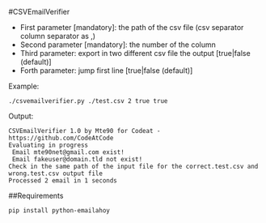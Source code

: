 #CSVEmailVerifier

* First parameter [mandatory]: the path of the csv file (csv separator column separator as ,)
* Second parameter [mandatory]: the number of the column
* Third parameter: export in two different csv file the output [true|false (default)]
* Forth parameter: jump first line [true|false (default)]

Example: 

```
./csvemailverifier.py ./test.csv 2 true true
```

Output:
```
CSVEmailVerifier 1.0 by Mte90 for Codeat - https://github.com/CodeAtCode
Evaluating in progress
 Email mte90net@gmail.com exist!
 Email fakeuser@domain.tld not exist!
Check in the same path of the input file for the correct.test.csv and wrong.test.csv output file
Processed 2 email in 1 seconds
```

##Requirements

```
pip install python-emailahoy 
```
